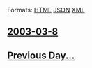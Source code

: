 
Formats: [HTML](2003/03/8/index.html)  [JSON](2003/03/8/index.json)  [XML](2003/03/8/index.xml)  

## [2003-03-8](/news/2003/03/8/index.md)

## [Previous Day...](/news/2003/03/7/index.md)

